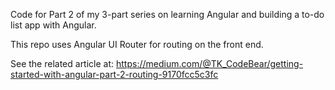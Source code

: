 Code for Part 2 of my 3-part series on learning Angular and building a to-do list app with Angular.

This repo uses Angular UI Router for routing on the front end.

See the related article at: https://medium.com/@TK_CodeBear/getting-started-with-angular-part-2-routing-9170fcc5c3fc

